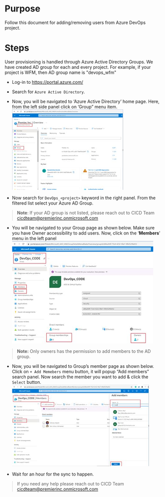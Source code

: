 # Purpose
Follow this document for adding/removing users from Azure DevOps project.

# Steps
User provisioning is handled through Azure Active Directory Groups. We have created AD group for each and every project. For example, if your project is WFM, then AD group name is "devops_wfm"

- Log-in to https://portal.azure.com/
- Search for `Azure Active Directory`.
- Now, you will be navigated to ‘Azure Active Directory’ home page. Here, from the left side panel click on ‘Group” menu item.
    ![ad_groups](./resources/ad_groups.jpg)

- Now search for `DevOps_<project>` keyword in the right panel. From the filtered list select your Azure AD Group.

>**Note**: If your AD group is not listed, please reach out to CICD Team cicdteam@premierinc.onmicrosoft.com 

- You will be navigated to your Group page as shown below. Make sure you have Owner accessibility to add users. Now, click on the ‘**Members**’ menu in the left panel 
    ![devops_code](./resources/devops_code.jpg)

> **Note:** Only owners has the permission to add members to the AD group. 

- Now, you will be navigated to Group’s member page as shown below. Click on `+ Add Memebers` menu button, it will popup “Add members” search panel. Now search the member you want to add & click the `Select` button.
    ![](./resources/add_members.jpg)


- Wait for an hour for the sync to happen. 

> If you need any help please reach out to CICD Team cicdteam@premierinc.onmicrosoft.com
